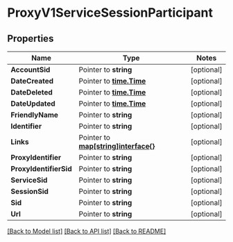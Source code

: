 # ProxyV1ServiceSessionParticipant

## Properties
Name | Type | Notes
------------ | ------------- | -------------
**AccountSid** | Pointer to **string** | [optional] 
**DateCreated** | Pointer to [**time.Time**](time.Time.md) | [optional] 
**DateDeleted** | Pointer to [**time.Time**](time.Time.md) | [optional] 
**DateUpdated** | Pointer to [**time.Time**](time.Time.md) | [optional] 
**FriendlyName** | Pointer to **string** | [optional] 
**Identifier** | Pointer to **string** | [optional] 
**Links** | Pointer to [**map[string]interface{}**](.md) | [optional] 
**ProxyIdentifier** | Pointer to **string** | [optional] 
**ProxyIdentifierSid** | Pointer to **string** | [optional] 
**ServiceSid** | Pointer to **string** | [optional] 
**SessionSid** | Pointer to **string** | [optional] 
**Sid** | Pointer to **string** | [optional] 
**Url** | Pointer to **string** | [optional] 

[[Back to Model list]](../README.md#documentation-for-models) [[Back to API list]](../README.md#documentation-for-api-endpoints) [[Back to README]](../README.md)


